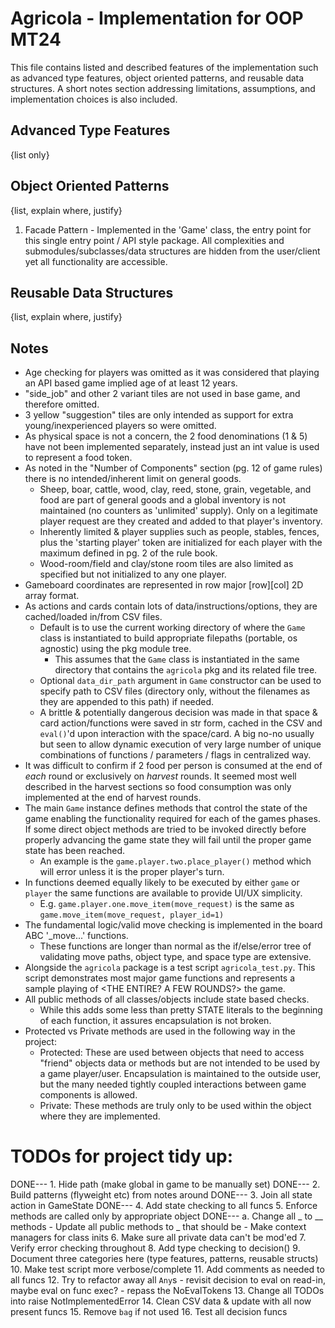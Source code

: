 # Agricola - Implementation for OOP MT24

This file contains listed and described features of the implementation such as advanced type features, object oriented patterns, and reusable data structures. A short notes section addressing limitations, assumptions, and implementation choices is also included.

## Advanced Type Features

{list only}

## Object Oriented Patterns

{list, explain where, justify}

1. Facade Pattern - Implemented in the 'Game' class, the entry point for this single entry point / API style package. All complexities and submodules/subclasses/data structures are hidden from the user/client yet all functionality are accessible.

## Reusable Data Structures

{list, explain where, justify}

## Notes

- Age checking for players was omitted as it was considered that playing an API based game implied age of at least 12 years.
- "side_job" and other 2 variant tiles are not used in base game, and therefore omitted.
- 3 yellow "suggestion" tiles are only intended as support for extra young/inexperienced players so were omitted.
- As physical space is not a concern, the 2 food denominations (1 & 5) have not been implemented separately, instead just an int value is used to represent a food token.
- As noted in the "Number of Components" section (pg. 12 of game rules) there is no intended/inherent limit on general goods.
    - Sheep, boar, cattle, wood, clay, reed, stone, grain, vegetable, and food are part of general goods and a global inventory is not maintained (no counters as 'unlimited' supply). Only on a legitimate player request are they created and added to that player's inventory.
    - Inherently limited & player supplies such as people, stables, fences, plus the 'starting player' token are initialized for each player with the maximum defined in pg. 2 of the rule book.
    - Wood-room/field and clay/stone room tiles are also limited as specified but not initialized to any one player.
- Gameboard coordinates are represented in row major [row][col] 2D array format.
- As actions and cards contain lots of data/instructions/options, they are cached/loaded in/from CSV files.
    - Default is to use the current working directory of where the `Game` class is instantiated to build appropriate filepaths (portable, os agnostic) using the pkg module tree.
        - This assumes that the `Game` class is instantiated in the same directory that contains the `agricola` pkg and its related file tree.
    - Optional `data_dir_path` argument in `Game` constructor can be used to specify path to CSV files (directory only, without the filenames as they are appended to this path) if needed.
    - A brittle & potentially dangerous decision was made in that space & card action/functions were saved in str form, cached in the CSV and `eval()`'d upon interaction with the space/card. A big no-no usually but seen to allow dynamic execution of very large number of unique combinations of functions / parameters / flags in centralized way.
- It was difficult to confirm if 2 food per person is consumed at the end of *each* round or exclusively on *harvest* rounds. It seemed most well described in the harvest sections so food consumption was only implemented at the end of harvest rounds.
- The main `Game` instance defines methods that control the state of the game enabling the functionality required for each of the games phases. If some direct object methods are tried to be invoked directly before properly advancing the game state they will fail until the proper game state has been reached.
    - An example is the `game.player.two.place_player()` method which will error unless it is the proper player's turn.
- In functions deemed equally likely to be executed by either `game` or `player` the same functions are available to provide UI/UX simplicity.
    - E.g. `game.player.one.move_item(move_request)` is the same as `game.move_item(move_request, player_id=1)`
- The fundamental logic/valid move checking is implemented in the board ABC '_move...' functions.
    - These functions are longer than normal as the if/else/error tree of validating move paths, object type, and space type are extensive.
- Alongside the `agricola` package is a test script `agricola_test.py`. This script demonstrates most major game functions and represents a sample playing of <THE ENTIRE? A FEW ROUNDS?> the game.
- All public methods of all classes/objects include state based checks.
    - While this adds some less than pretty STATE literals to the beginning of each function, it assures encapsulation is not broken.
- Protected vs Private methods are used in the following way in the project:
    - Protected: These are used between objects that need to access "friend" objects data or methods but are not intended to be used by a game player/user. Encapsulation is maintained to the outside user, but the many needed tightly coupled interactions between game components is allowed.
    - Private: These methods are truly only to be used within the object where they are implemented.



# TODOs for project tidy up:

DONE---    1. Hide path (make global in game to be manually set)
DONE---    2. Build patterns (flyweight etc) from notes around
DONE---    3. Join all state action in GameState
DONE---    4. Add state checking to all funcs
5. Enforce methods are called only by appropriate object
    DONE---    a. Change all _ to __ methods
    - Update all public methods to _ that should be
    - Make context managers for class inits
6. Make sure all private data can't be mod'ed
7. Verify error checking throughout
8. Add type checking to decision()
9. Document three categories here (type features, patterns, reusable structs)
10. Make test script more verbose/complete
11. Add comments as needed to all funcs
12. Try to refactor away all `Any`s
    - revisit decision to eval on read-in, maybe eval on func exec?
    - repass the NoEvalTokens
13. Change all TODOs into raise NotImplementedError
14. Clean CSV data & update with all now present funcs
15. Remove `bag` if not used
16. Test all decision funcs